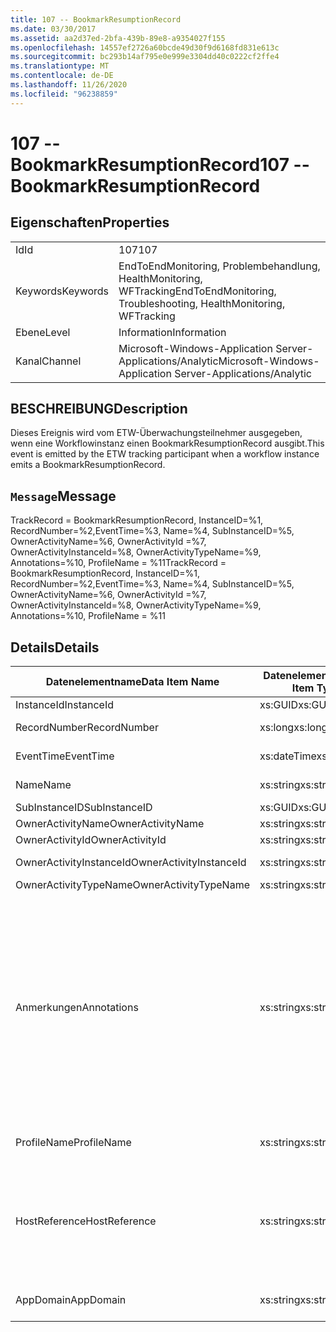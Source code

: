 ```yaml
---
title: 107 -- BookmarkResumptionRecord
ms.date: 03/30/2017
ms.assetid: aa2d37ed-2bfa-439b-89e8-a9354027f155
ms.openlocfilehash: 14557ef2726a60bcde49d30f9d6168fd831e613c
ms.sourcegitcommit: bc293b14af795e0e999e3304dd40c0222cf2ffe4
ms.translationtype: MT
ms.contentlocale: de-DE
ms.lasthandoff: 11/26/2020
ms.locfileid: "96238859"
---
```

# <a name="107----bookmarkresumptionrecord"></a><span data-ttu-id="89a13-102">107 -- BookmarkResumptionRecord</span><span class="sxs-lookup"><span data-stu-id="89a13-102">107 -- BookmarkResumptionRecord</span></span>

## <a name="properties"></a><span data-ttu-id="89a13-103">Eigenschaften</span><span class="sxs-lookup"><span data-stu-id="89a13-103">Properties</span></span>  
  
|||  
|-|-|  
|<span data-ttu-id="89a13-104">Id</span><span class="sxs-lookup"><span data-stu-id="89a13-104">Id</span></span>|<span data-ttu-id="89a13-105">107</span><span class="sxs-lookup"><span data-stu-id="89a13-105">107</span></span>|  
|<span data-ttu-id="89a13-106">Keywords</span><span class="sxs-lookup"><span data-stu-id="89a13-106">Keywords</span></span>|<span data-ttu-id="89a13-107">EndToEndMonitoring, Problembehandlung, HealthMonitoring, WFTracking</span><span class="sxs-lookup"><span data-stu-id="89a13-107">EndToEndMonitoring, Troubleshooting, HealthMonitoring, WFTracking</span></span>|  
|<span data-ttu-id="89a13-108">Ebene</span><span class="sxs-lookup"><span data-stu-id="89a13-108">Level</span></span>|<span data-ttu-id="89a13-109">Information</span><span class="sxs-lookup"><span data-stu-id="89a13-109">Information</span></span>|  
|<span data-ttu-id="89a13-110">Kanal</span><span class="sxs-lookup"><span data-stu-id="89a13-110">Channel</span></span>|<span data-ttu-id="89a13-111">Microsoft-Windows-Application Server-Applications/Analytic</span><span class="sxs-lookup"><span data-stu-id="89a13-111">Microsoft-Windows-Application Server-Applications/Analytic</span></span>|  
  
## <a name="description"></a><span data-ttu-id="89a13-112">BESCHREIBUNG</span><span class="sxs-lookup"><span data-stu-id="89a13-112">Description</span></span>  

 <span data-ttu-id="89a13-113">Dieses Ereignis wird vom ETW-Überwachungsteilnehmer ausgegeben, wenn eine Workflowinstanz einen BookmarkResumptionRecord ausgibt.</span><span class="sxs-lookup"><span data-stu-id="89a13-113">This event is emitted by the ETW tracking participant when a workflow instance emits a BookmarkResumptionRecord.</span></span>  
  
## <a name="message"></a><span data-ttu-id="89a13-114">`Message`</span><span class="sxs-lookup"><span data-stu-id="89a13-114">Message</span></span>  

 <span data-ttu-id="89a13-115">TrackRecord = BookmarkResumptionRecord, InstanceID=%1, RecordNumber=%2,EventTime=%3, Name=%4, SubInstanceID=%5, OwnerActivityName=%6, OwnerActivityId =%7, OwnerActivityInstanceId=%8, OwnerActivityTypeName=%9, Annotations=%10, ProfileName = %11</span><span class="sxs-lookup"><span data-stu-id="89a13-115">TrackRecord = BookmarkResumptionRecord, InstanceID=%1, RecordNumber=%2,EventTime=%3, Name=%4, SubInstanceID=%5,  OwnerActivityName=%6, OwnerActivityId =%7, OwnerActivityInstanceId=%8, OwnerActivityTypeName=%9, Annotations=%10, ProfileName = %11</span></span>  
  
## <a name="details"></a><span data-ttu-id="89a13-116">Details</span><span class="sxs-lookup"><span data-stu-id="89a13-116">Details</span></span>  
  
|<span data-ttu-id="89a13-117">Datenelementname</span><span class="sxs-lookup"><span data-stu-id="89a13-117">Data Item Name</span></span>|<span data-ttu-id="89a13-118">Datenelementtyp</span><span class="sxs-lookup"><span data-stu-id="89a13-118">Data Item Type</span></span>|<span data-ttu-id="89a13-119">BESCHREIBUNG</span><span class="sxs-lookup"><span data-stu-id="89a13-119">Description</span></span>|  
|--------------------|--------------------|-----------------|  
|<span data-ttu-id="89a13-120">InstanceId</span><span class="sxs-lookup"><span data-stu-id="89a13-120">InstanceId</span></span>|<span data-ttu-id="89a13-121">xs:GUID</span><span class="sxs-lookup"><span data-stu-id="89a13-121">xs:GUID</span></span>|<span data-ttu-id="89a13-122">Die Instanz-ID für den Workflow.</span><span class="sxs-lookup"><span data-stu-id="89a13-122">The instance id for the workflow</span></span>|  
|<span data-ttu-id="89a13-123">RecordNumber</span><span class="sxs-lookup"><span data-stu-id="89a13-123">RecordNumber</span></span>|<span data-ttu-id="89a13-124">xs:long</span><span class="sxs-lookup"><span data-stu-id="89a13-124">xs:long</span></span>|<span data-ttu-id="89a13-125">Die Sequenznummer des ausgegebenen Datensatzes.</span><span class="sxs-lookup"><span data-stu-id="89a13-125">The sequence number of the emitted record</span></span>|  
|<span data-ttu-id="89a13-126">EventTime</span><span class="sxs-lookup"><span data-stu-id="89a13-126">EventTime</span></span>|<span data-ttu-id="89a13-127">xs:dateTime</span><span class="sxs-lookup"><span data-stu-id="89a13-127">xs:dateTime</span></span>|<span data-ttu-id="89a13-128">Die Zeit in UTC, als das Ereignis ausgegeben wurde.</span><span class="sxs-lookup"><span data-stu-id="89a13-128">The time in UTC when the event was emitted</span></span>|  
|<span data-ttu-id="89a13-129">Name</span><span class="sxs-lookup"><span data-stu-id="89a13-129">Name</span></span>|<span data-ttu-id="89a13-130">xs:string</span><span class="sxs-lookup"><span data-stu-id="89a13-130">xs:string</span></span>|<span data-ttu-id="89a13-131">Der Name des Lesezeichens, das fortgesetzt wurde.</span><span class="sxs-lookup"><span data-stu-id="89a13-131">The name of the bookmark that was resumed</span></span>|  
|<span data-ttu-id="89a13-132">SubInstanceID</span><span class="sxs-lookup"><span data-stu-id="89a13-132">SubInstanceID</span></span>|<span data-ttu-id="89a13-133">xs:GUID</span><span class="sxs-lookup"><span data-stu-id="89a13-133">xs:GUID</span></span>|<span data-ttu-id="89a13-134">Die ID des Lesezeichenbereichs</span><span class="sxs-lookup"><span data-stu-id="89a13-134">The id of the bookmark scope</span></span>|  
|<span data-ttu-id="89a13-135">OwnerActivityName</span><span class="sxs-lookup"><span data-stu-id="89a13-135">OwnerActivityName</span></span>|<span data-ttu-id="89a13-136">xs:string</span><span class="sxs-lookup"><span data-stu-id="89a13-136">xs:string</span></span>|<span data-ttu-id="89a13-137">Der Name der Lesezeichenaktivität.</span><span class="sxs-lookup"><span data-stu-id="89a13-137">The name of the bookmark activity</span></span>|  
|<span data-ttu-id="89a13-138">OwnerActivityId</span><span class="sxs-lookup"><span data-stu-id="89a13-138">OwnerActivityId</span></span>|<span data-ttu-id="89a13-139">xs:string</span><span class="sxs-lookup"><span data-stu-id="89a13-139">xs:string</span></span>|<span data-ttu-id="89a13-140">Die ID der Lesezeichenaktivität.</span><span class="sxs-lookup"><span data-stu-id="89a13-140">The id of the bookmark activity</span></span>|  
|<span data-ttu-id="89a13-141">OwnerActivityInstanceId</span><span class="sxs-lookup"><span data-stu-id="89a13-141">OwnerActivityInstanceId</span></span>|<span data-ttu-id="89a13-142">xs:string</span><span class="sxs-lookup"><span data-stu-id="89a13-142">xs:string</span></span>|<span data-ttu-id="89a13-143">Die Instanz-ID der Lesezeichenaktivität</span><span class="sxs-lookup"><span data-stu-id="89a13-143">The instance id of the bookmark activity</span></span>|  
|<span data-ttu-id="89a13-144">OwnerActivityTypeName</span><span class="sxs-lookup"><span data-stu-id="89a13-144">OwnerActivityTypeName</span></span>|<span data-ttu-id="89a13-145">xs:string</span><span class="sxs-lookup"><span data-stu-id="89a13-145">xs:string</span></span>|<span data-ttu-id="89a13-146">Der Typ der Lesezeichenaktivität</span><span class="sxs-lookup"><span data-stu-id="89a13-146">The type of the bookmark activity</span></span>|  
|<span data-ttu-id="89a13-147">Anmerkungen</span><span class="sxs-lookup"><span data-stu-id="89a13-147">Annotations</span></span>|<span data-ttu-id="89a13-148">xs:string</span><span class="sxs-lookup"><span data-stu-id="89a13-148">xs:string</span></span>|<span data-ttu-id="89a13-149">Die Anmerkungen, die diesem Ereignis hinzugefügt wurden.</span><span class="sxs-lookup"><span data-stu-id="89a13-149">The annotations that were added to this event.</span></span>  <span data-ttu-id="89a13-150">Die Werte werden in einem XML-Element im Format \<items> \< item  name = "annotationName" type="System.String"> annotationvalue gespeichert \</item> \</items> .</span><span class="sxs-lookup"><span data-stu-id="89a13-150">The values are stored in an xml element in the format \<items>\< item  name = "annotationName" type="System.String">annotationValue\</item>\</items>.</span></span>  <span data-ttu-id="89a13-151">Wenn keine Anmerkungen angegeben werden, enthält die Zeichenfolge \<items/> .</span><span class="sxs-lookup"><span data-stu-id="89a13-151">If no annotations are specified then the string contains \<items/>.</span></span> <span data-ttu-id="89a13-152">Die ETW-Ereignisgröße wird von der ETW-Puffergröße oder der maximalen Nutzlast für ein ETW-Ereignis beschränkt.</span><span class="sxs-lookup"><span data-stu-id="89a13-152">The ETW event size is limited by the ETW buffer size or the max payload for an ETW event.</span></span> <span data-ttu-id="89a13-153">Wenn die Größe des Ereignisses die ETW-Limits überschreitet, wird das Ereignis abgeschnitten, indem die Anmerkungen gelöscht und der Anmerkung-Wert durch \<items> ... ersetzt wird \</items> .</span><span class="sxs-lookup"><span data-stu-id="89a13-153">If the size of the event exceeds the ETW limits, then the event is truncated by dropping the annotations and replacing the annotation value with \<items>...\</items>.</span></span>|  
|<span data-ttu-id="89a13-154">ProfileName</span><span class="sxs-lookup"><span data-stu-id="89a13-154">ProfileName</span></span>|<span data-ttu-id="89a13-155">xs:string</span><span class="sxs-lookup"><span data-stu-id="89a13-155">xs:string</span></span>|<span data-ttu-id="89a13-156">Der Name oder das Überwachungsprofil, das zur Ausgabe dieses Ereignisses geführt hat.</span><span class="sxs-lookup"><span data-stu-id="89a13-156">The name or the tracking profile that resulted in this event being emitted</span></span>|  
|<span data-ttu-id="89a13-157">HostReference</span><span class="sxs-lookup"><span data-stu-id="89a13-157">HostReference</span></span>|<span data-ttu-id="89a13-158">xs:string</span><span class="sxs-lookup"><span data-stu-id="89a13-158">xs:string</span></span>|<span data-ttu-id="89a13-159">Für im Internet gehostete Dienste identifiziert dieses Feld den Dienst in der Webhierarchie eindeutig.</span><span class="sxs-lookup"><span data-stu-id="89a13-159">For web hosted services, this field uniquely identifies the service in the web hierarchy.</span></span>  <span data-ttu-id="89a13-160">Sein Format ist als "Website Name Anwendungspfad für virtuelle Computer&#124;Dienst Pfad für virtuelle Dienste&#124;Service Name" definiert. Beispiel: "Default Web Site/calculatorapplication&#124;/CalculatorService.svc&#124;CalculatorService"</span><span class="sxs-lookup"><span data-stu-id="89a13-160">Its format is defined as 'Web Site Name Application Virtual Path&#124;Service Virtual Path&#124;ServiceName' Example: 'Default Web Site/CalculatorApplication&#124;/CalculatorService.svc&#124;CalculatorService'</span></span>|  
|<span data-ttu-id="89a13-161">AppDomain</span><span class="sxs-lookup"><span data-stu-id="89a13-161">AppDomain</span></span>|<span data-ttu-id="89a13-162">xs:string</span><span class="sxs-lookup"><span data-stu-id="89a13-162">xs:string</span></span>|<span data-ttu-id="89a13-163">Die von AppDomain.CurrentDomain.FriendlyName zurückgegebene Zeichenfolge.</span><span class="sxs-lookup"><span data-stu-id="89a13-163">The string returned by AppDomain.CurrentDomain.FriendlyName.</span></span>|
